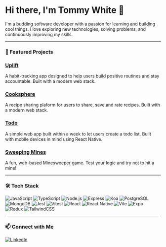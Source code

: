 # Hi there, I'm Tommy White 👋  

I'm a budding software developer with a passion for learning and building cool things. I love exploring new technologies, solving problems, and continuously improving my skills.  

---

### 🚀 Featured Projects  

### [Uplift](https://github.com/uplift-app/uplift)  
A habit-tracking app designed to help users build positive routines and stay accountable. Built with a modern web stack.  

### [Cooksphere](https://github.com/Billhaigh13/Cooksphere)
A recipe sharing plaform for users to share, save and rate recipes. Built with a modern web stack. 

### [Todo](https://github.com/TWhite147/todo)
A simple web app built within a week to let users create a todo list. Built with mobile devices in mind using React Native.

### [Sweeping Mines](https://github.com/TWhite147/sweeping-mines)  
A fun, web-based Minesweeper game. Test your logic and try not to hit a mine!  

---

### 🛠️ Tech Stack  

![JavaScript](https://img.shields.io/badge/JavaScript-F7DF1E?style=for-the-badge&logo=javascript&logoColor=black) 
![TypeScript](https://img.shields.io/badge/TypeScript-3178C6?style=for-the-badge&logo=typescript&logoColor=white) 
![Node.js](https://img.shields.io/badge/Node.js-339933?style=for-the-badge&logo=nodedotjs&logoColor=white) 
![Express](https://img.shields.io/badge/Express-000000?style=for-the-badge&logo=express&logoColor=white) 
![Koa](https://img.shields.io/badge/Koa-33333D?style=for-the-badge&logo=koa&logoColor=white) 
![PostgreSQL](https://img.shields.io/badge/Postgres-316192?style=for-the-badge&logo=postgresql&logoColor=white) 
![MongoDB](https://img.shields.io/badge/MongoDB-47A248?style=for-the-badge&logo=mongodb&logoColor=white) 
![Jest](https://img.shields.io/badge/Jest-C21325?style=for-the-badge&logo=jest&logoColor=white) 
![Vitest](https://img.shields.io/badge/Vitest-6E9F18?style=for-the-badge&logo=vitest&logoColor=white) 
![React](https://img.shields.io/badge/React-61DAFB?style=for-the-badge&logo=react&logoColor=black) 
![React Native](https://img.shields.io/badge/React%20Native-61DAFB?style=for-the-badge&logo=react&logoColor=black) 
![Vite](https://img.shields.io/badge/Vite-646CFF?style=for-the-badge&logo=vite&logoColor=white) 
![Expo](https://img.shields.io/badge/Expo-000020?style=for-the-badge&logo=expo&logoColor=white) 
![Redux](https://img.shields.io/badge/Redux-764ABC?style=for-the-badge&logo=redux&logoColor=white) 
![TailwindCSS](https://img.shields.io/badge/TailwindCSS-38B2AC?style=for-the-badge&logo=tailwind-css&logoColor=white) 

---

### 📫 Connect with Me  

[![LinkedIn](https://img.shields.io/badge/LinkedIn-0A66C2?style=for-the-badge&logo=linkedin&logoColor=white)](https://www.linkedin.com/in/tommy-white-software/)  


